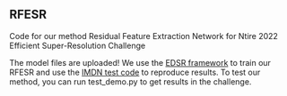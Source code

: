 ## RFESR


Code for our method Residual Feature Extraction Network for Ntire 2022 Efficient Super-Resolution Challenge

The model files are uploaded!  We use the [EDSR framework](https://github.com/sanghyun-son/EDSR-PyTorch) to train our RFESR and use the [IMDN test code](https://github.com/ofsoundof/IMDN) to reproduce results. To test our method,  you can run test_demo.py to get results in the challenge.

